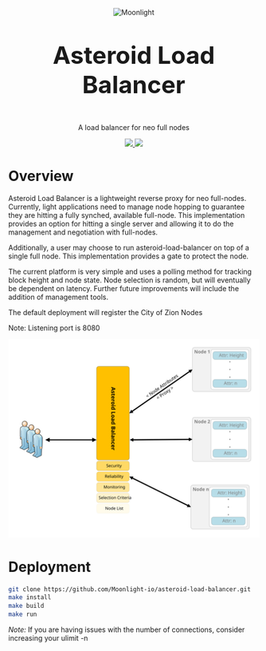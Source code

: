<p align="center">
  <img
    src="https://assets.moonlight.io/vi/moonlight-logo-dark-800w.png"
    width="400px"
    alt="Moonlight">
</p>

<p align="center" style="font-size: 48px;">
  <strong>Asteroid Load Balancer</strong>
</p>

<p align="center">
  A load balancer for neo full nodes
</p>
<p align="center">
  <a href="https://goreportcard.com/report/github.com/Moonlight-io/asteroid-load-balancer">
    <img src="https://goreportcard.com/badge/github.com/Moonlight-io/asteroid-load-balancer">
  </a>
  <a href="https://ci.appveyor.com/project/lllwvlvwlll/asteroid-load-balancer">
    <img src="https://ci.appveyor.com/api/projects/status/32r7s2skrgm9ubva?svg=true">
  </a>
</p>

# Overview

Asteroid Load Balancer is a lightweight reverse proxy for neo full-nodes.  Currently, light applications need to manage node hopping to guarantee they are hitting a fully synched, available full-node.  This implementation provides an option for hitting a single server and allowing it to do the management and negotiation with full-nodes.

Additionally, a user may choose to run asteroid-load-balancer on top of a single full node.  This implementation provides a gate to protect the node.

The current platform is very simple and uses a polling method for tracking block height and node state.  Node selection is random, but will eventually be dependent on latency.  Further future improvements will include the addition of management tools.

The default deployment will register the City of Zion Nodes

Note: Listening port is 8080

<p align="center">
  <img
    src="fig1.svg"
    alt="Moonlight">
</p>

# Deployment
```sh
git clone https://github.com/Moonlight-io/asteroid-load-balancer.git
make install
make build   
make run
```


*Note:* If you are having issues with the number of connections, consider increasing your ulimit -n
